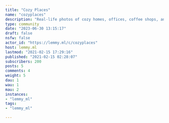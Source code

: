 ```yaml
---
title: "Cozy Places" 
name: "cozyplaces"
description: "Real-life photos of cozy homes, offices, coffee shops, and other places.For now, you can repost others' photographs-- though credit is strongly encouraged.In the future though, it will be the rule to only post photos you take."
type: community
date: "2023-06-30 13:15:17"
draft: false
nsfw: false
actor_id: "https://lemmy.ml/c/cozyplaces"
host: lemmy.ml
lastmod: "2021-02-15 17:29:16"
published: "2021-02-15 02:28:07"
subscribers: 200
posts: 5
comments: 4
weight: 5
dau: 1
wau: 1
mau: 2
instances:
- "lemmy_ml"
tags: 
- "lemmy_ml"

---
```

